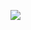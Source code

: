 ![](https://readmestats.onrender.com/bio?theme=dark&name=Yacine__Zerimi&skills=Front-End--Web__Developer--Software__Developer--Gym__Enthusiast&nick=Arax)
